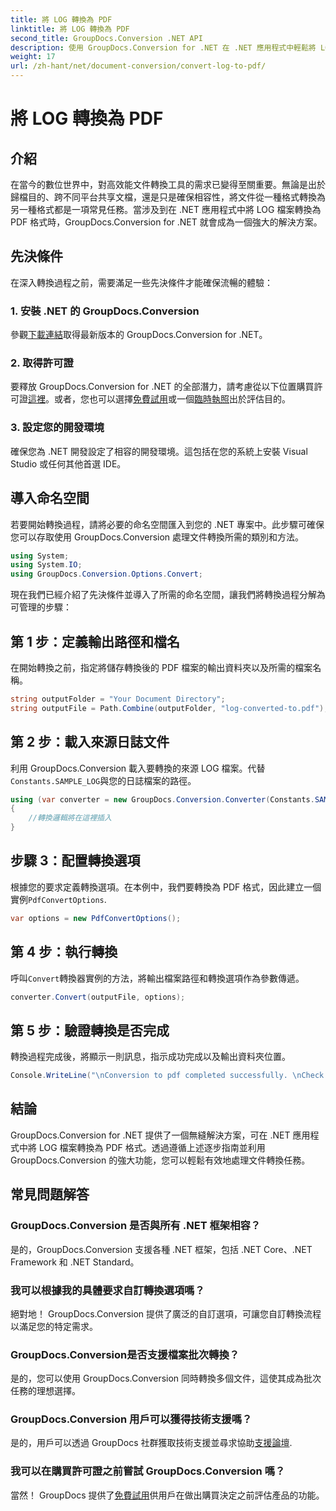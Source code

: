 ```yaml
---
title: 將 LOG 轉換為 PDF
linktitle: 將 LOG 轉換為 PDF
second_title: GroupDocs.Conversion .NET API
description: 使用 GroupDocs.Conversion for .NET 在 .NET 應用程式中輕鬆將 LOG 檔案轉換為 PDF 格式。請按照我們的文件轉換逐步指南進行操作。
weight: 17
url: /zh-hant/net/document-conversion/convert-log-to-pdf/
---
```


# 將 LOG 轉換為 PDF

## 介紹
在當今的數位世界中，對高效能文件轉換工具的需求已變得至關重要。無論是出於歸檔目的、跨不同平台共享文檔，還是只是確保相容性，將文件從一種格式轉換為另一種格式都是一項常見任務。當涉及到在 .NET 應用程式中將 LOG 檔案轉換為 PDF 格式時，GroupDocs.Conversion for .NET 就會成為一個強大的解決方案。
## 先決條件
在深入轉換過程之前，需要滿足一些先決條件才能確保流暢的體驗：
### 1. 安裝 .NET 的 GroupDocs.Conversion
參觀[下載連結](https://releases.groupdocs.com/conversion/net/)取得最新版本的 GroupDocs.Conversion for .NET。
### 2. 取得許可證
要釋放 GroupDocs.Conversion for .NET 的全部潛力，請考慮從以下位置購買許可證[這裡](https://purchase.groupdocs.com/buy)。或者，您也可以選擇[免費試用](https://releases.groupdocs.com/)或一個[臨時執照](https://purchase.groupdocs.com/temporary-license/)出於評估目的。
### 3. 設定您的開發環境
確保您為 .NET 開發設定了相容的開發環境。這包括在您的系統上安裝 Visual Studio 或任何其他首選 IDE。

## 導入命名空間
若要開始轉換過程，請將必要的命名空間匯入到您的 .NET 專案中。此步驟可確保您可以存取使用 GroupDocs.Conversion 處理文件轉換所需的類別和方法。
```csharp
using System;
using System.IO;
using GroupDocs.Conversion.Options.Convert;
```

現在我們已經介紹了先決條件並導入了所需的命名空間，讓我們將轉換過程分解為可管理的步驟：
## 第 1 步：定義輸出路徑和檔名
在開始轉換之前，指定將儲存轉換後的 PDF 檔案的輸出資料夾以及所需的檔案名稱。
```csharp
string outputFolder = "Your Document Directory";
string outputFile = Path.Combine(outputFolder, "log-converted-to.pdf");
```
## 第 2 步：載入來源日誌文件
利用 GroupDocs.Conversion 載入要轉換的來源 LOG 檔案。代替`Constants.SAMPLE_LOG`與您的日誌檔案的路徑。
```csharp
using (var converter = new GroupDocs.Conversion.Converter(Constants.SAMPLE_LOG))
{
    //轉換邏輯將在這裡插入
}
```
## 步驟 3：配置轉換選項
根據您的要求定義轉換選項。在本例中，我們要轉換為 PDF 格式，因此建立一個實例`PdfConvertOptions`.
```csharp
var options = new PdfConvertOptions();
```
## 第 4 步：執行轉換
呼叫`Convert`轉換器實例的方法，將輸出檔案路徑和轉換選項作為參數傳遞。
```csharp
converter.Convert(outputFile, options);
```
## 第 5 步：驗證轉換是否完成
轉換過程完成後，將顯示一則訊息，指示成功完成以及輸出資料夾位置。
```csharp
Console.WriteLine("\nConversion to pdf completed successfully. \nCheck output in {0}", outputFolder);
```

## 結論
GroupDocs.Conversion for .NET 提供了一個無縫解決方案，可在 .NET 應用程式中將 LOG 檔案轉換為 PDF 格式。透過遵循上述逐步指南並利用 GroupDocs.Conversion 的強大功能，您可以輕鬆有效地處理文件轉換任務。
## 常見問題解答
### GroupDocs.Conversion 是否與所有 .NET 框架相容？
是的，GroupDocs.Conversion 支援各種 .NET 框架，包括 .NET Core、.NET Framework 和 .NET Standard。
### 我可以根據我的具體要求自訂轉換選項嗎？
絕對地！ GroupDocs.Conversion 提供了廣泛的自訂選項，可讓您自訂轉換流程以滿足您的特定需求。
### GroupDocs.Conversion是否支援檔案批次轉換？
是的，您可以使用 GroupDocs.Conversion 同時轉換多個文件，這使其成為批次任務的理想選擇。
### GroupDocs.Conversion 用戶可以獲得技術支援嗎？
是的，用戶可以透過 GroupDocs 社群獲取技術支援並尋求協助[支援論壇](https://forum.groupdocs.com/c/conversion/11).
### 我可以在購買許可證之前嘗試 GroupDocs.Conversion 嗎？
當然！ GroupDocs 提供了[免費試用](https://releases.groupdocs.com/)供用戶在做出購買決定之前評估產品的功能。